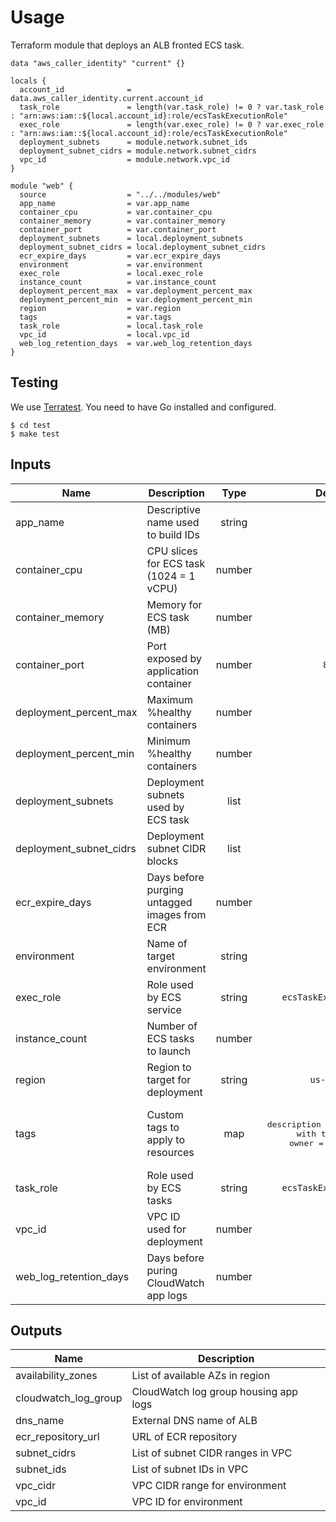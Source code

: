 # Usage

Terraform module that deploys an ALB fronted ECS task.

```hcl
data "aws_caller_identity" "current" {}

locals {
  account_id              = data.aws_caller_identity.current.account_id
  task_role               = length(var.task_role) != 0 ? var.task_role : "arn:aws:iam::${local.account_id}:role/ecsTaskExecutionRole"
  exec_role               = length(var.exec_role) != 0 ? var.exec_role : "arn:aws:iam::${local.account_id}:role/ecsTaskExecutionRole"
  deployment_subnets      = module.network.subnet_ids
  deployment_subnet_cidrs = module.network.subnet_cidrs
  vpc_id                  = module.network.vpc_id
}

module "web" {
  source                  = "../../modules/web"
  app_name                = var.app_name
  container_cpu           = var.container_cpu
  container_memory        = var.container_memory
  container_port          = var.container_port
  deployment_subnets      = local.deployment_subnets
  deployment_subnet_cidrs = local.deployment_subnet_cidrs
  ecr_expire_days         = var.ecr_expire_days
  environment             = var.environment
  exec_role               = local.exec_role
  instance_count          = var.instance_count
  deployment_percent_max  = var.deployment_percent_max
  deployment_percent_min  = var.deployment_percent_min
  region                  = var.region
  tags                    = var.tags
  task_role               = local.task_role
  vpc_id                  = local.vpc_id
  web_log_retention_days  = var.web_log_retention_days
}
```

## Testing

We use [Terratest](https://terratest.gruntwork.io). You need to have Go installed and configured.

```console
$ cd test
$ make test
```

## Inputs

| Name                    | Description                                  |  Type  |                                            Default                                            | Required |
| ----------------------- | -------------------------------------------- | :----: | :-------------------------------------------------------------------------------------------: | :------: |
| app_name                | Descriptive name used to build IDs           | string |                                           `` | yes                                            |
| container_cpu           | CPU slices for ECS task (1024 = 1 vCPU)      | number |                                           `` | yes                                            |
| container_memory        | Memory for ECS task (MB)                     | number |                                           `` | yes                                            |
| container_port          | Port exposed by application container        | number |                                            `8080`                                             |   yes    |
| deployment_percent_max  | Maximum %healthy containers                  | number |                                            `` | no                                            |
| deployment_percent_min  | Minimum %healthy containers                  | number |                                            `` | no                                            |
| deployment_subnets      | Deployment subnets used by ECS task          |  list  |                                           `` | yes                                            |
| deployment_subnet_cidrs | Deployment subnet CIDR blocks                |  list  |                                           `` | yes                                            |
| ecr_expire_days         | Days before purging untagged images from ECR | number |                                              `1`                                              |   yes    |
| environment             | Name of target environment                   | string |                                           `` | yes                                            |
| exec_role               | Role used by ECS service                     | string |                                    `ecsTaskExecutionRole`                                     |    no    |
| instance_count          | Number of ECS tasks to launch                | number |                                            `` | no                                            |
| region                  | Region to target for deployment              | string |                                          `us-east-2`                                          |    no    |
| tags                    | Custom tags to apply to resources            |  map   | <pre>{<br/> description = "experimenting with terratest"<br/> owner = "test corp"<br/>}</pre> |    no    |
| task_role               | Role used by ECS tasks                       | string |                                    `ecsTaskExecutionRole`                                     |    no    |
| vpc_id                  | VPC ID used for deployment                   | number |                                            `` | no                                            |
| web_log_retention_days  | Days before puring CloudWatch app logs       | number |                                              `1`                                              |    no    |

## Outputs

| Name                 | Description                           |
| -------------------- | ------------------------------------- |
| availability_zones   | List of available AZs in region       |
| cloudwatch_log_group | CloudWatch log group housing app logs |
| dns_name             | External DNS name of ALB              |
| ecr_repository_url   | URL of ECR repository                 |
| subnet_cidrs         | List of subnet CIDR ranges in VPC     |
| subnet_ids           | List of subnet IDs in VPC             |
| vpc_cidr             | VPC CIDR range for environment        |
| vpc_id               | VPC ID for environment                |

